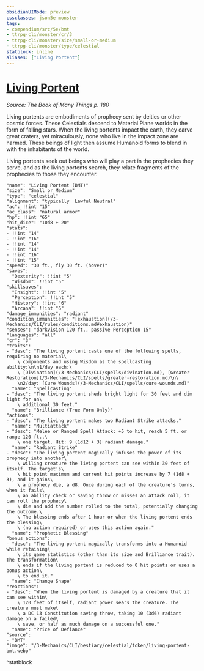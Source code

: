 ```yaml
---
obsidianUIMode: preview
cssclasses: json5e-monster
tags:
- compendium/src/5e/bmt
- ttrpg-cli/monster/cr/3
- ttrpg-cli/monster/size/small-or-medium
- ttrpg-cli/monster/type/celestial
statblock: inline
aliases: ["Living Portent"]
---
```

# [Living Portent](3-Mechanics\CLI\bestiary\celestial/living-portent-bmt.md)
*Source: The Book of Many Things p. 180*  

Living portents are embodiments of prophecy sent by deities or other cosmic forces. These Celestials descend to Material Plane worlds in the form of falling stars. When the living portents impact the earth, they carve great craters, yet miraculously, none who live in the impact zone are harmed. These beings of light then assume Humanoid forms to blend in with the inhabitants of the world.

Living portents seek out beings who will play a part in the prophecies they serve, and as the living portents search, they relate fragments of the prophecies to those they encounter.

```statblock
"name": "Living Portent (BMT)"
"size": "Small or Medium"
"type": "celestial"
"alignment": "typically  Lawful Neutral"
"ac": !!int "15"
"ac_class": "natural armor"
"hp": !!int "65"
"hit_dice": "10d8 + 20"
"stats":
- !!int "14"
- !!int "16"
- !!int "14"
- !!int "14"
- !!int "16"
- !!int "15"
"speed": "30 ft., fly 30 ft. (hover)"
"saves":
  "Dexterity": !!int "5"
  "Wisdom": !!int "5"
"skillsaves":
  "Insight": !!int "5"
  "Perception": !!int "5"
  "History": !!int "6"
  "Arcana": !!int "6"
"damage_immunities": "radiant"
"condition_immunities": "[exhaustion](/3-Mechanics/CLI/rules/conditions.md#exhaustion)"
"senses": "darkvision 120 ft., passive Perception 15"
"languages": "all"
"cr": "3"
"traits":
- "desc": "The living portent casts one of the following spells, requiring no material\
    \ components and using Wisdom as the spellcasting ability:\n\n1/day each:\
    \ [Divination](/3-Mechanics/CLI/spells/divination.md), [Greater Restoration](/3-Mechanics/CLI/spells/greater-restoration.md)\n\
    \n2/day: [Cure Wounds](/3-Mechanics/CLI/spells/cure-wounds.md)"
  "name": "Spellcasting"
- "desc": "The living portent sheds bright light for 30 feet and dim light for an\
    \ additional 30 feet."
  "name": "Brilliance (True Form Only)"
"actions":
- "desc": "The living portent makes two Radiant Strike attacks."
  "name": "Multiattack"
- "desc": "Melee or Ranged Spell Attack: +5 to hit, reach 5 ft. or range 120 ft.,\
    \ one target. Hit: 9 (1d12 + 3) radiant damage."
  "name": "Radiant Strike"
- "desc": "The living portent magically infuses the power of its prophecy into another\
    \ willing creature the living portent can see within 30 feet of itself. The target's\
    \ hit point maximum and current hit points increase by 7 (1d8 + 3), and it gains\
    \ a prophecy die, a d8. Once during each of the creature's turns, when it fails\
    \ an ability check or saving throw or misses an attack roll, it can roll the prophecy\
    \ die and add the number rolled to the total, potentially changing the outcome.\
    \ The blessing ends after 1 hour or when the living portent ends the blessing\
    \ (no action required) or uses this action again."
  "name": "Prophetic Blessing"
"bonus_actions":
- "desc": "The living portent magically transforms into a Humanoid while retaining\
    \ its game statistics (other than its size and Brilliance trait). The transformation\
    \ ends if the living portent is reduced to 0 hit points or uses a bonus action\
    \ to end it."
  "name": "Change Shape"
"reactions":
- "desc": "When the living portent is damaged by a creature that it can see within\
    \ 120 feet of itself, radiant power sears the creature. The creature must make\
    \ a DC 13 Constitution saving throw, taking 10 (3d6) radiant damage on a failed\
    \ save, or half as much damage on a successful one."
  "name": "Price of Defiance"
"source":
- "BMT"
"image": "/3-Mechanics/CLI/bestiary/celestial/token/living-portent-bmt.webp"
```
^statblock